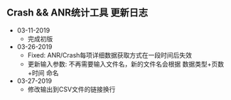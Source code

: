 ## Crash && ANR统计工具 更新日志
- 03-11-2019
    - 完成初版
- 03-26-2019
    - Fixed: ANR/Crash每项详细数据获取方式在一段时间后失效
    - 更新输入参数: 不再需要输入文件名，新的文件名会根据 数据类型+页数+时间 命名
- 03-27-2019
    - 修改输出到CSV文件的链接换行